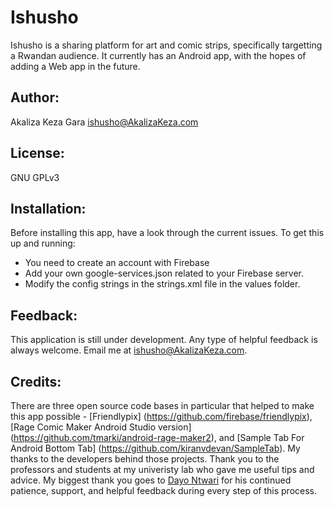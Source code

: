 # Ishusho
Ishusho is a sharing platform for art and comic strips, specifically targetting a Rwandan audience. It currently has an Android app, with the hopes of adding a Web app in the future. 

## Author:
Akaliza Keza Gara <ishusho@AkalizaKeza.com>

## License:
GNU GPLv3

## Installation:
Before installing this app, have a look through the current issues. To get this up and running:
- You need to create an account with Firebase
- Add your own google-services.json related to your Firebase server. 
- Modify the config strings in the strings.xml file in the values folder. 

## Feedback:
This application is still under development. Any type of helpful feedback is always welcome. Email me
at <ishusho@AkalizaKeza.com>.

## Credits:
There are three open source code bases in particular that helped to make this app possible - [Friendlypix] (https://github.com/firebase/friendlypix), [Rage Comic Maker Android Studio version] (https://github.com/tmarki/android-rage-maker2), and [Sample Tab For Android Bottom Tab] (https://github.com/kiranvdevan/SampleTab). My thanks to the developers behind those projects. 
Thank you to the professors and students at my univeristy lab who gave me useful tips and advice. 
My biggest thank you goes to [Dayo Ntwari](https://github.com/dayontwari) for his continued patience, support, and helpful feedback during every step of this process.
